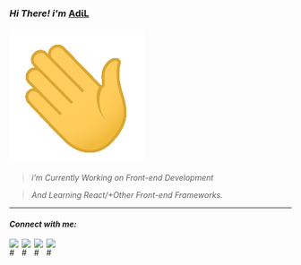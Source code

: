 ### *Hi There! i'm* [ΑdίL](https://adil-it.github.io/TestY.github.io "Shahriar Hussain ") 

#### ![hi](https://github.com/Adil-IT/Adil-IT/blob/main/wave.gif)

>*i’m Currently Working on Front-end Development*

>*And  Learning React/+Other Front-end Frameworks.*





---
#### *Connect with me:*

[<img align="left" alt="#" width="22px" src="https://cdn.jsdelivr.net/npm/simple-icons@v3/icons/linkedin.svg" />][linkedin]
[<img align="left" alt="#" width="22px" src="https://cdn.jsdelivr.net/npm/simple-icons@v3/icons/stackoverflow.svg" />][stack]

[<img align="left" alt="#" width="22px" src="https://cdn.jsdelivr.net/npm/simple-icons@v3/icons/instagram.svg" />][instagram]


[<img align="left" alt="#" width="22px" src="https://cdn.jsdelivr.net/npm/simple-icons@v3/icons/facebook.svg" />][facebook]
<br />








[facebook]: https://www.facebook.com/IT09.adil/

[instagram]: https://www.instagram.com/adil.syl/

[linkedin]:https://www.linkedin.com/in/shahriar-hussain-adil-17b586189/

[stack]:https:"#"
